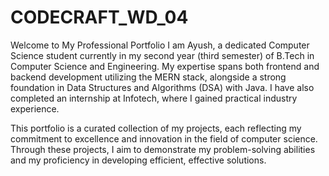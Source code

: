 # CODECRAFT_WD_04
Welcome to My Professional Portfolio
I am Ayush, a dedicated Computer Science student currently in my second year (third semester) of B.Tech in Computer Science and Engineering. My expertise spans both frontend and backend development utilizing the MERN stack, alongside a strong foundation in Data Structures and Algorithms (DSA) with Java. I have also completed an internship at Infotech, where I gained practical industry experience.

This portfolio is a curated collection of my projects, each reflecting my commitment to excellence and innovation in the field of computer science. Through these projects, I aim to demonstrate my problem-solving abilities and my proficiency in developing efficient, effective solutions.
